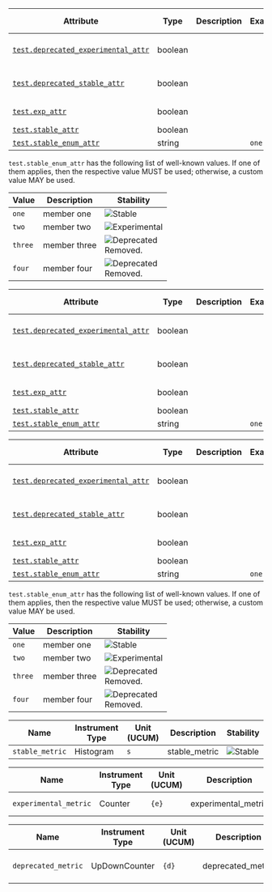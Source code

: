 <!-- semconv test -->
| Attribute  | Type | Description  | Examples  | [Requirement Level](https://opentelemetry.io/docs/specs/semconv/general/attribute-requirement-level/) | Stability |
|---|---|---|---|---|---|
| [`test.deprecated_experimental_attr`](stable_badges_expected.md) | boolean |  |  | `Required` | ![Deprecated](https://img.shields.io/badge/-deprecated-red)<br>Removed. |
| [`test.deprecated_stable_attr`](stable_badges_expected.md) | boolean |  |  | `Required` | ![Deprecated](https://img.shields.io/badge/-deprecated-red)<br>Removed. |
| [`test.exp_attr`](stable_badges_expected.md) | boolean |  |  | `Required` | ![Experimental](https://img.shields.io/badge/-experimental-blue) |
| [`test.stable_attr`](stable_badges_expected.md) | boolean |  |  | `Required` | ![Stable](https://img.shields.io/badge/-stable-lightgreen) |
| [`test.stable_enum_attr`](stable_badges_expected.md) | string |  | `one` | `Recommended` | ![Stable](https://img.shields.io/badge/-stable-lightgreen) |

`test.stable_enum_attr` has the following list of well-known values. If one of them applies, then the respective value MUST be used; otherwise, a custom value MAY be used.

| Value  | Description | Stability |
|---|---|---|
| `one` | member one | ![Stable](https://img.shields.io/badge/-stable-lightgreen) |
| `two` | member two | ![Experimental](https://img.shields.io/badge/-experimental-blue) |
| `three` | member three | ![Deprecated](https://img.shields.io/badge/-deprecated-red)<br>Removed. |
| `four` | member four | ![Deprecated](https://img.shields.io/badge/-deprecated-red)<br>Removed. |
<!-- endsemconv -->

<!-- semconv ref_test -->
| Attribute  | Type | Description  | Examples  | [Requirement Level](https://opentelemetry.io/docs/specs/semconv/general/attribute-requirement-level/) | Stability |
|---|---|---|---|---|---|
| [`test.deprecated_experimental_attr`](stable_badges_expected.md) | boolean |  |  | `Required` | ![Deprecated](https://img.shields.io/badge/-deprecated-red)<br>Removed. |
| [`test.deprecated_stable_attr`](stable_badges_expected.md) | boolean |  |  | `Required` | ![Deprecated](https://img.shields.io/badge/-deprecated-red)<br>Removed. |
| [`test.exp_attr`](stable_badges_expected.md) | boolean |  |  | `Required` | ![Experimental](https://img.shields.io/badge/-experimental-blue) |
| [`test.stable_attr`](stable_badges_expected.md) | boolean |  |  | `Required` | ![Stable](https://img.shields.io/badge/-stable-lightgreen) |
| [`test.stable_enum_attr`](stable_badges_expected.md) | string |  | `one` | `Recommended` | ![Stable](https://img.shields.io/badge/-stable-lightgreen) |
<!-- endsemconv -->

<!-- semconv extends_test(full) -->
| Attribute  | Type | Description  | Examples  | [Requirement Level](https://opentelemetry.io/docs/specs/semconv/general/attribute-requirement-level/) | Stability |
|---|---|---|---|---|---|
| [`test.deprecated_experimental_attr`](stable_badges_expected.md) | boolean |  |  | `Required` | ![Deprecated](https://img.shields.io/badge/-deprecated-red)<br>Removed. |
| [`test.deprecated_stable_attr`](stable_badges_expected.md) | boolean |  |  | `Required` | ![Deprecated](https://img.shields.io/badge/-deprecated-red)<br>Removed. |
| [`test.exp_attr`](stable_badges_expected.md) | boolean |  |  | `Required` | ![Experimental](https://img.shields.io/badge/-experimental-blue) |
| [`test.stable_attr`](stable_badges_expected.md) | boolean |  |  | `Required` | ![Stable](https://img.shields.io/badge/-stable-lightgreen) |
| [`test.stable_enum_attr`](stable_badges_expected.md) | string |  | `one` | `Recommended` | ![Stable](https://img.shields.io/badge/-stable-lightgreen) |

`test.stable_enum_attr` has the following list of well-known values. If one of them applies, then the respective value MUST be used; otherwise, a custom value MAY be used.

| Value  | Description | Stability |
|---|---|---|
| `one` | member one | ![Stable](https://img.shields.io/badge/-stable-lightgreen) |
| `two` | member two | ![Experimental](https://img.shields.io/badge/-experimental-blue) |
| `three` | member three | ![Deprecated](https://img.shields.io/badge/-deprecated-red)<br>Removed. |
| `four` | member four | ![Deprecated](https://img.shields.io/badge/-deprecated-red)<br>Removed. |
<!-- endsemconv -->

<!-- semconv stable_metric(metric_table) -->
| Name     | Instrument Type | Unit (UCUM) | Description    | Stability |
| -------- | --------------- | ----------- | -------------- | --------- |
| `stable_metric` | Histogram | `s` | stable_metric | ![Stable](https://img.shields.io/badge/-stable-lightgreen) |
<!-- endsemconv -->

<!-- semconv experimental_metric(metric_table) -->
| Name     | Instrument Type | Unit (UCUM) | Description    | Stability |
| -------- | --------------- | ----------- | -------------- | --------- |
| `experimental_metric` | Counter | `{e}` | experimental_metric | ![Experimental](https://img.shields.io/badge/-experimental-blue) |
<!-- endsemconv -->

<!-- semconv deprecated_metric(metric_table) -->
| Name     | Instrument Type | Unit (UCUM) | Description    | Stability |
| -------- | --------------- | ----------- | -------------- | --------- |
| `deprecated_metric` | UpDownCounter | `{d}` | deprecated_metric | ![Deprecated](https://img.shields.io/badge/-deprecated-red)<br>Removed. |
<!-- endsemconv -->